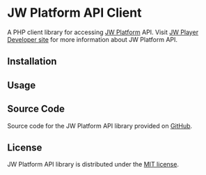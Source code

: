 JW Platform API Client
======================

A PHP client library for accessing [JW Platform](https://www.jwplayer.com/products/jwplatform/) API. Visit [JW Player Developer site](https://developer.jwplayer.com/jw-platform/) for more information about JW Platform API.

Installation
------------



Usage
-----



Source Code
-----------

Source code for the JW Platform API library provided on [GitHub](https://github.com/jwplayer/jwplatform-php).

License
-------

JW Platform API library is distributed under the [MIT license](https://github.com/jwplayer/jwplatform-php/blob/master/LICENSE).

